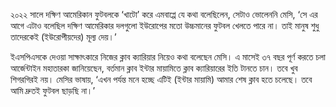 ২০২২ সালে দক্ষিণ আমেরিকান ফুটবলকে ‘খাটো’ করে এমবাপ্পে যে কথা বলেছিলেন, সেটাও ভোলেননি মেসি, ‘সে এর আগে এটাও বলেছিল দক্ষিণ আমেরিকার দলগুলো ইউরোপের মতো উচ্চমানের ফুটবল খেলতে পারে না। তাই মানুষ শুধু তাদেরকেই (ইউরোপীয়দের) মূল্য দেয়।’

ইএসপিএসকে দেওয়া সাক্ষাৎকারে নিজের ক্লাব ক্যারিয়ার নিয়েও কথা বলেছেন মেসি। এ মাসেই ৩৭ বছর পূর্ণ করতে চলা আর্জেন্টাইন মহাতারকা জানিয়েছেন, বর্তমান ক্লাব ইন্টার মায়ামিতে ক্লাব ক্যারিয়ারের ইতি টানতে চান। তবে খুব শিগরগিরই নয়। মেসির ভাষায়, ‘এখন পর্যন্ত মনে হচ্ছে এটিই (ইন্টার মায়ামি) আমার শেষ ক্লাব হতে চলেছে। তবে আমি দ্রুতই ফুটবল ছাড়ছি না।’
